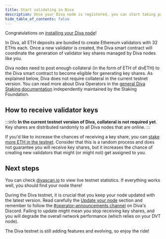 ```yaml
---
title: Start validating in Diva
description: Once your Diva node is registered, you can start taking part in validation duties
hide_table_of_contents: false
---
```


Congratulations on [installing your Diva node](download)!

In Diva, all ETH deposits are bundled to create Ethereum validators with 32 ETHs each. Once a new validator is created, the Diva smart contract will coordinate the generation of validator key shares managed by Diva nodes like you.

Diva nodes need to post enough collateral (in the form of ETH of divETH) to the Diva smart contract to become eligible for generating key shares. As explained below, Diva does not require collateral in the current testnet version. You can read more about Diva Operators in the [general Diva Staking documentation](https://docs.divastaking.net/operators) independently maintained by the Staking Foundation.

## How to receive validator keys

:::info
**In the current testnet version of Diva, collateral is not required yet**. Key shares are distributed randomly to all Diva nodes that are online.
:::

If you'd like to increase the chances of receiving a key share, you can [stake more ETH in the testnet](https://stake.diva.community/). Consider that this is a random process and does not guarantee you will receive key shares, but it increases the chance of creating new validators that might (or might not) get assigned to you.

## Next steps

You can check [divascan.io](https://divascan.io) to view live testnet statistics. If everything works well, you should find your node there!

During the Diva testnet, it is crucial that you keep your node updated with the latest version. Read carefully the [Update your node](../update/auto) section and remember to follow the [#operator-announcements channel](https://discord.gg/nektarnetwork) on Diva's Discord. Failing to update might mean you stop receiving key shares, and you will degrade the overall network performance (which relies on your DVT node).

The Diva testnet is still adding features and evolving, so enjoy the ride!